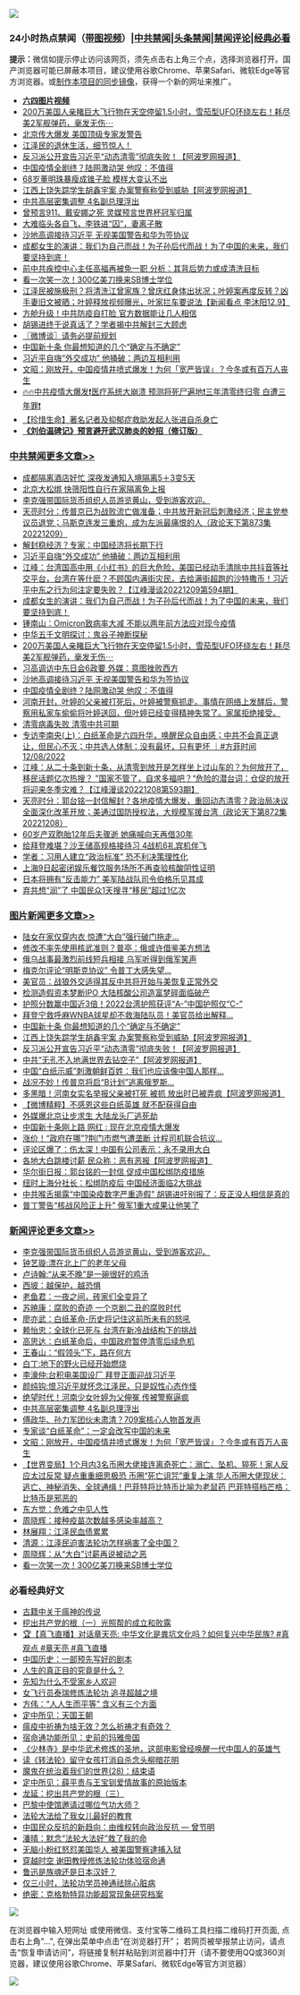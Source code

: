![](https://raw.githubusercontent.com/jsvpn/jsproxy/dev/64photo/fqnews-qr.jpg)

<div id="tt">
<h3>24小时热点禁闻（<a href="https://aaa.v2dns.tk/?QAjUl=BgRp5UNKRn&T5Vk=fPVH&Q59Ab=WxGE" target="_blank">带图视频</a>）|<a href="#%E4%B8%AD%E5%85%B1%E7%A6%81%E9%97%BB%E6%9B%B4%E5%A4%9A%E6%96%87%E7%AB%A0">中共禁闻</a>|<a href="#%E5%9B%BE%E7%89%87%E6%96%B0%E9%97%BB%E6%9B%B4%E5%A4%9A%E6%96%87%E7%AB%A0">头条禁闻</a>|<a href="#%E6%96%B0%E9%97%BB%E8%AF%84%E8%AE%BA%E6%9B%B4%E5%A4%9A%E6%96%87%E7%AB%A0">禁闻评论|<a href="#%E5%BF%85%E7%9C%8B%E7%BB%8F%E5%85%B8%E5%A5%BD%E6%96%87">经典必看</a></h3>
<div><b>提示：</b>微信如提示停止访问该网页，须先点击右上角三个点，选择浏览器打开。国产浏览器可能已屏蔽本项目，建议使用谷歌Chrome、苹果Safari、微软Edge等官方浏览器。或<a href="%E5%88%B6%E4%BD%9Cgit%E7%A6%81%E9%97%BB%E9%95%9C%E5%83%8F.md">制作本项目的同步镜像</a>，获得一个新的网址来推广。</div>
<ul>
<li><b><a href="http://d2.v2rss.gq/64.mp4" target="_blank">六四图片视频</a></b></li>
<li><a href="/comments/20221209/1821608.md">200万美国人亲睹巨大飞行物在天空停留1.5小时，雪茄型UFO环绕左右！耗尽美2军舰弹药，毫发无伤⋯</a></li>
<li><a href="/baitai/20221209/1821622.md">北京传大爆发 美国顶级专家发警告</a></li>
<li><a href="/sohnews/20221210/1821723.md">江泽民的退休生活，细节惊人！</a></li>
<li><a href="/topimagenews/20221209/1821648.md">反习派公开宣告习近平“动态清零”彻底失败！【阿波罗网报道】</a></li>
<li><a href="/cbnews/20221209/1821586.md">中国疫情全剧终？陆网激动哭 他叹：不值得</a></li>
<li><a href="/cnnews/20221210/1821768.md">68岁董明珠暴瘦成锥子脸 模样大变认不出</a></li>
<li><a href="/topimagenews/20221210/1821721.md">江西上饶失踪学生胡鑫宇案 办案警察称受到威胁【阿波罗网报道】</a></li>
<li><a href="/comments/20221210/1821845.md">中共高层密集调整 4名副总理浮出</a></li>
<li><a href="/cnnews/20221210/1821769.md">曾预言911、戴安娜之死 灵媒预言世界杯冠军归属</a></li>
<li><a href="/cnnews/20221210/1821773.md">大难临头各自飞，李铁进“囚”，妻离子散</a></li>
<li><a href="/cbnews/20221209/1821593.md">沙地高调接待习近平 无视美国警告和华为签协议</a></li>
<li><a href="/comments/20221210/1821752.md">成都女生的演讲：我们为自己而战！为子孙后代而战！为了中国的未来，我们要坚持到底！</a></li>
<li><a href="/baitai/20221210/1821729.md">前中共疾控中心主任高福再被免一职 分析：其背后势力或成清洗目标</a></li>
<li><a href="/comments/20221210/1821761.md">看一次笑一次！300亿美刀换来SB博士学位</a></li>
<li><a href="/sohnews/20221210/1821879.md">江泽民被施极刑？将清洗江曾家族？曾庆红身体出状况；叶婷案再度反转？凶手妻旧文被晒；叶婷释放视频曝光，叶家拦车要说法【新闻看点 李沐阳12.9】</a></li>
<li><a href="/cnnews/20221209/1821596.md">方舱升级！中共防疫自打脸 官方数据能让几人相信</a></li>
<li><a href="/baitai/20221210/1821781.md">胡锡进终于说真话了？学者揭中共解封三大顾虑</a></li>
<li><a href="/ssgc/20221210/1821815.md">〖微博谈〗请务必提前规划</a></li>
<li><a href="/topimagenews/20221210/1821765.md">中国新十条 你最想知道的几个“确定与不确定”</a></li>
<li><a href="/cbnews/20221210/1821870.md">习近平自嗨“外交成功” 他捅破：两边互相利用</a></li>
<li><a href="/comments/20221210/1821829.md">文昭：刚放开，中国疫情井喷式爆发！为何「宽严皆误」？今冬或有百万人丧生</a></li>
<li><a href="/sohnews/20221210/1821821.md">🔥🔥中共疫情大爆发❗医疗系统大崩溃 预测将死尸遍地❗三年清零终归零 白遭三年罪❗</a></li>
<li><a href="/headline/20221209/1821599.md">【珍惜生命】著名记者及抑郁症救助发起人张进自杀身亡</a></li>
<li><b><a href="/comments/20200207/1272816.md" target="_blank">《刘伯温碑记》预言避开武汉肺炎的妙招（修订版）</a></b></li>
</ul>
</div>

<div class="catlist">
<h3><a href="/cbnews/" target="_blank">中共禁闻</a><span><a href="/cbnews/" target="_blank" rel="nofollow">更多文章>></a></span></h3>
<ul>
<li><a href="/cbnews/20221210/1821993.md" target="_blank">成都隔离酒店好忙 深夜发通知入境隔离5＋3变5天</a></li>
<li><a href="/cbnews/20221210/1821990.md" target="_blank">北京大松绑 快筛阳性自行在家隔离免上报</a></li>
<li><a href="/comments/20221210/1821972.md" target="_blank">李克强带国际货币组织人员游览黄山，受到游客欢迎。</a></li>
<li><a href="/cbnews/20221210/1821929.md" target="_blank">天亮时分：传普京已为战败流亡做准备；中共放开新冠后刺激经济；民主党参议员退党；马斯克连发三重炮，成为左派最痛恨的人（政论天下第873集 20221209）</a></li>
<li><a href="/cbnews/20221210/1821901.md" target="_blank">解封稳经济？专家：中国经济将长期下行</a></li>
<li><a href="/cbnews/20221210/1821870.md" target="_blank">习近平自嗨“外交成功” 他捅破：两边互相利用</a></li>
<li><a href="/cbnews/20221210/1821828.md" target="_blank">江峰：台湾国高中用《小红书》的巨大危险，美国已经动手清除中共抖音等社交平台，台湾在等什麽？不顾国内满街灾民，去给满街超跑的沙特撒币！习近平中东之行为何注定要失败？【江峰漫谈20221209第594期】</a></li>
<li><a href="/comments/20221210/1821752.md" target="_blank">成都女生的演讲：我们为自己而战！为子孙后代而战！为了中国的未来，我们要坚持到底！</a></li>
<li><a href="/cbnews/20221209/1821663.md" target="_blank">锺南山：Omicron致病率大减 不能以两年前方法应对现今疫情</a></li>
<li><a href="/comments/20221209/1821545.md" target="_blank">中华五千文明探讨：鬼谷子神断探秘</a></li>
<li><a href="/comments/20221209/1821608.md" target="_blank">200万美国人亲睹巨大飞行物在天空停留1.5小时，雪茄型UFO环绕左右！耗尽美2军舰弹药，毫发无伤⋯</a></li>
<li><a href="/cbnews/20221209/1821594.md" target="_blank">习高调访中东日会6政要 外媒：意图挫败西方</a></li>
<li><a href="/cbnews/20221209/1821593.md" target="_blank">沙地高调接待习近平 无视美国警告和华为签协议</a></li>
<li><a href="/cbnews/20221209/1821586.md" target="_blank">中国疫情全剧终？陆网激动哭 他叹：不值得</a></li>
<li><a href="/comments/20221209/1821534.md" target="_blank">河南开封，叶婷的父亲被打死后，叶婷被警察抓走。事情在网络上发酵后，警察用私家车偷偷将叶婷送回，但叶婷已经变得精神失常了。家属拒绝接受。</a></li>
<li><a href="/cbnews/20221209/1821532.md" target="_blank">清零病毒失败 清零中共可期</a></li>
<li><a href="/comments/20221209/1821488.md" target="_blank">专访李南央(上)：白纸革命是六四升华，唤醒民众自由感；中共不会真正退让，但民心不灭；中共选人体制：没有最坏，只有更坏 ｜#方菲时间 12/08/2022</a></li>
<li><a href="/cbnews/20221209/1821481.md" target="_blank">江峰：从二十条到新十条，从清零到放开是怎样坐上过山车的？为何放开了，移民话题亿次热搜？ ”国家不管了，自求多福吧？“危险的潜台词：仓促的放开将迎来冬季灾难？【江峰漫谈20221208第593期】</a></li>
<li><a href="/cbnews/20221209/1821446.md" target="_blank">天亮时分：郭台铭一封信解封？各地疫情大爆发，重回动态清零？政治局决议全面深化改革开放；美通过国防授权法，大规模军援台湾（政论天下第872集 20221208）</a></li>
<li><a href="/cbnews/20221209/1821311.md" target="_blank">60岁产双胞胎12年后夫骤逝 她痛喊向天再借30年</a></li>
<li><a href="/cbnews/20221209/1821302.md" target="_blank">给拜登难堪？沙王储高规格接待习 4战机6礼宾机伴飞</a></li>
<li><a href="/cbnews/20221208/1821271.md" target="_blank">学者：习用人建立“政治标准” 恐不利决策理性化</a></li>
<li><a href="/cbnews/20221208/1821270.md" target="_blank">上海9日起密闭娱乐餐饮服务场所不再查验核酸阴性证明</a></li>
<li><a href="/cbnews/20221208/1821261.md" target="_blank">日本将拥有“反击能力” 美军陆战队司令伯格乐见其成</a></li>
<li><a href="/cbnews/20221208/1821149.md" target="_blank">弃共想“润”了 中国民众1天搜寻“移民”超过1亿次</a></li>

</ul>
</div>
<div class="catlist">
<h3><a href="/topimagenews/" target="_blank">图片新闻</a><span><a href="/topimagenews/" target="_blank" rel="nofollow">更多文章>></a></span></h3>
<ul>
<li><a href="/topimagenews/20221210/1821977.md" target="_blank">陆女在家仅穿内衣 惊遭“大白”强行破门拖走…</a></li>
<li><a href="/topimagenews/20221210/1821965.md" target="_blank">修改不率先使用核武准则？普亭：俄或许借鉴美方想法</a></li>
<li><a href="/topimagenews/20221210/1821961.md" target="_blank">俄乌战事最激烈前线短兵相接 乌军听得到俄军笑声</a></li>
<li><a href="/topimagenews/20221210/1821930.md" target="_blank">梅克尔评论“明斯克协议” 令普丁大感失望…</a></li>
<li><a href="/topimagenews/20221210/1821886.md" target="_blank">美官员：战狼外交适得其反中共将开始与美恢复正常外交</a></li>
<li><a href="/topimagenews/20221210/1821885.md" target="_blank">检测造假资本梦断IPO 大陆核酸公司造富梦碎面临破产</a></li>
<li><a href="/topimagenews/20221210/1821868.md" target="_blank">护照分数赢中国近3倍！2022台湾护照获评“A-”中国护照仅“C-”</a></li>
<li><a href="/topimagenews/20221210/1821852.md" target="_blank">拜登宁救呼麻WNBA球星却不救海陆队员！美官员给出解释…</a></li>
<li><a href="/topimagenews/20221210/1821765.md" target="_blank">中国新十条 你最想知道的几个“确定与不确定”</a></li>
<li><a href="/topimagenews/20221210/1821721.md" target="_blank">江西上饶失踪学生胡鑫宇案 办案警察称受到威胁【阿波罗网报道】</a></li>
<li><a href="/topimagenews/20221209/1821648.md" target="_blank">反习派公开宣告习近平“动态清零”彻底失败！【阿波罗网报道】</a></li>
<li><a href="/topimagenews/20221209/1821626.md" target="_blank">中共“无孔不入地满世界去钻空子”【阿波罗网报道】</a></li>
<li><a href="/topimagenews/20221209/1821580.md" target="_blank">中国“白纸示威”刺激朝鲜百姓：我们也应该像中国人那样…</a></li>
<li><a href="/topimagenews/20221209/1821529.md" target="_blank">战况不妙！传普京将启“B计划”逃离俄罗斯…</a></li>
<li><a href="/topimagenews/20221209/1821528.md" target="_blank">多黑暗！河南女实名举报父亲被打死 被抓 放出时已被弄疯【阿波罗网报道】</a></li>
<li><a href="/topimagenews/20221209/1821507.md" target="_blank">【微博精粹】不感恩这些白纸英雄 就不配获得自由</a></li>
<li><a href="/topimagenews/20221209/1821477.md" target="_blank">外媒爆北京让步求生 大陆龙头厂逃死劫</a></li>
<li><a href="/topimagenews/20221209/1821448.md" target="_blank">中国新十条刚上路 网红 : 现在北京疫情大爆发</a></li>
<li><a href="/topimagenews/20221209/1821447.md" target="_blank">涨价！“政府在哪”?荆门市燃气遭垄断 计程司机联合抗议…</a></li>
<li><a href="/topimagenews/20221209/1821402.md" target="_blank">评论区爆了：伤太深！中国有公司表示：永不录用大白</a></li>
<li><a href="/topimagenews/20221209/1821382.md" target="_blank">各地大白跳楼讨薪 民众称：恶有恶报【阿波罗网报道】</a></li>
<li><a href="/topimagenews/20221209/1821301.md" target="_blank">华尔街日报：郭台铭的一封信 促成中国松绑防疫措施</a></li>
<li><a href="/topimagenews/20221209/1821295.md" target="_blank">纽时上海分社长：松绑防疫后 中国经济面临2大挑战</a></li>
<li><a href="/topimagenews/20221209/1821286.md" target="_blank">中共喉舌揭露“中国染疫数字严重造假” 胡锡进吁别报了：反正没人相信是真的</a></li>
<li><a href="/topimagenews/20221208/1821260.md" target="_blank">普丁警告“核战风险正上升” 俄军1重大成果让他笑了</a></li>

</ul>
</div>
<div class="catlist">
<h3><a href="/comments/" target="_blank">新闻评论</a><span><a href="/comments/" target="_blank" rel="nofollow">更多文章>></a></span></h3>
<ul>
<li><a href="/comments/20221210/1821972.md" target="_blank">李克强带国际货币组织人员游览黄山，受到游客欢迎。</a></li>
<li><a href="/comments/20221210/1821934.md" target="_blank">钟艺璇:漂在北上广的老年父母</a></li>
<li><a href="/comments/20221210/1821933.md" target="_blank">卢诗翰:“从来不晚”是一碗很好的鸡汤</a></li>
<li><a href="/comments/20221210/1821908.md" target="_blank">西坡：越保护，越恐惧</a></li>
<li><a href="/comments/20221210/1821907.md" target="_blank">老鱼君：一夜之间，砖家们全变异了</a></li>
<li><a href="/comments/20221210/1821906.md" target="_blank">苏暁康：腐败的奇迹 一个京剧二丑的腐败时代</a></li>
<li><a href="/comments/20221210/1821892.md" target="_blank">廖亦武：白纸革命-历史将记住这前所未有的怒吼</a></li>
<li><a href="/comments/20221210/1821891.md" target="_blank">赖怡忠：全球化已死与 台湾在新冷战结构下的挑战</a></li>
<li><a href="/comments/20221210/1821890.md" target="_blank">高思达：白纸革命后，中国政府暂停清零后续危机</a></li>
<li><a href="/comments/20221210/1821889.md" target="_blank">王春山：“假领头”下，路在何方</a></li>
<li><a href="/comments/20221210/1821888.md" target="_blank">白丁:地下的野火已经开始燃烧</a></li>
<li><a href="/comments/20221210/1821872.md" target="_blank">李濠仲:台积电美国设厂 拜登正面迎战习近平</a></li>
<li><a href="/comments/20221210/1821871.md" target="_blank">颜纯钩:恨习近平就怀念江泽民，只是奴性心态作怪</a></li>
<li><a href="/comments/20221210/1821847.md" target="_blank">绝望时代！河南少女叶婷为父伸冤 传被警察逼疯</a></li>
<li><a href="/comments/20221210/1821845.md" target="_blank">中共高层密集调整 4名副总理浮出</a></li>
<li><a href="/comments/20221210/1821842.md" target="_blank">傅政华、孙力军团伙未肃清？709案核心人物首发声</a></li>
<li><a href="/comments/20221210/1821839.md" target="_blank">专家谈“白纸革命”：一定会改写中国的未来</a></li>
<li><a href="/comments/20221210/1821829.md" target="_blank">文昭：刚放开，中国疫情井喷式爆发！为何「宽严皆误」？今冬或有百万人丧生</a></li>
<li><a href="/comments/20221210/1821804.md" target="_blank">【世界变局】1个月内3名币圈大佬接连离奇死亡：溺亡、坠机、猝死！家人反应太过反常 疑点重重细思极恐 币圈“死亡诅咒”重复上演 华人币圈大佬现状：逃亡、神秘消失、全球通缉！巴菲特将比特币比喻为老鼠药 巴菲特搭档芒格：比特币是邪恶的</a></li>
<li><a href="/comments/20221210/1821797.md" target="_blank">东方觉：危难之中见人性</a></li>
<li><a href="/comments/20221210/1821796.md" target="_blank">周晓辉：接种疫苗次数越多感染率越高？</a></li>
<li><a href="/comments/20221210/1821795.md" target="_blank">林展翔：江泽民血债累累</a></li>
<li><a href="/comments/20221210/1821794.md" target="_blank">清源：江泽民迫害法轮功怎样祸害了全中国？</a></li>
<li><a href="/comments/20221210/1821793.md" target="_blank">周晓辉：从“大白”讨薪再说被动之恶</a></li>
<li><a href="/comments/20221210/1821761.md" target="_blank">看一次笑一次！300亿美刀换来SB博士学位</a></li>

</ul>
</div>

<div class="catlist">
<h3>必看经典好文</h3>
<ul>
<li><a href="/ccpdope/20200531/1337409.md" target="_blank">古籍中关于瘟神的传说</a></li>
<li><a href="/comments/20200629/1352460.md" target="_blank">挖出共产党的根（一）光照帮的成立和败露</a></li>
<li><a href="/bannedvideo/20220601/1740169.md" target="_blank">🏆【真飞直播】对话章天亮: 中华文化是粪坑文化吗？如何复兴中华民族? #真观点 #章天亮 #真飞直播</a></li>
<li><a href="/comments/20220910/1782931.md" target="_blank">中国历史：一部预先写好的剧本</a></li>
<li><a href="/comments/20220717/1759493.md" target="_blank">人生的真正目的究竟是什么？</a></li>
<li><a href="/comments/20200620/1346848.md" target="_blank">先知为什么不受家乡人欢迎</a></li>
<li><a href="/topimagenews/20210720/1544658.md" target="_blank">女飞行员泰瑞修炼法轮功 追寻超越之境</a></li>
<li><a href="/comments/20200720/1363377.md" target="_blank">方伟：“人人生而平等” 含义有三个方面</a></li>
<li><a href="/tculture/xiulian/20151111/470021.md" target="_blank">定中所见：天国王朝</a></li>
<li><a href="/comments/20200502/1322275.md" target="_blank">瘟疫中祈祷为啥无效？怎么祈祷才有奇效？</a></li>
<li><a href="/cbnews/20180711/970353.md" target="_blank">宿命通功能所见：史前的玛雅帝国</a></li>
<li><a href="/comments/20201013/1412612.md" target="_blank">《少林寺》是中华武术修炼的圣地，这部电影曾经唤醒一代中国人的英雄气</a></li>
<li><a href="/comments/20190512/1127015.md" target="_blank">读《转法轮》留守女孩打消自杀念头柳暗花明</a></li>
<li><a href="/comments/20181228/1054609.md" target="_blank">魔鬼在统治着我们的世界(28)：结束语</a></li>
<li><a href="/comments/20200616/1345658.md" target="_blank">定中所见：薛平贵与王宝钏爱情故事的原始版本</a></li>
<li><a href="/comments/20200929/1405201.md" target="_blank">龙延：挖出共产党的根（三）</a></li>
<li><a href="/comments/20210728/1595695.md" target="_blank">巴黎中使馆邀请过哪位气功大师？</a></li>
<li><a href="/cbnews/20200516/1329218.md" target="_blank">法轮大法给了我女儿最好的教育</a></li>
<li><a href="/comments/20220713/1757701.md" target="_blank">中国民众反抗的新趋向：由维权转向政治反抗 — 曾节明</a></li>
<li><a href="/comments/20210312/1502968.md" target="_blank">潘晴：默念“法轮大法好”救了我的命</a></li>
<li><a href="/cbnews/20220809/1769245.md" target="_blank">无脑小粉红怒怼美国华人 被美国警察逮捕入狱</a></li>
<li><a href="/comments/20200511/1322384.md" target="_blank">穿越时空 谢田教授修炼法轮功体验宿命通</a></li>
<li><a href="/comments/20220814/1771410.md" target="_blank">鲁迅是族魂还是日本汉奸？</a></li>
<li><a href="/health/20170626/780270.md" target="_blank">仅三小时，法轮功学员神通祛除心脏病</a></li>
<li><a href="/comments/20200705/783265.md" target="_blank">绝密：克格勃特异功能超常现象研究档案</a></li>

</ul>
</div>

![](https://raw.githubusercontent.com/jsvpn/jsproxy/dev/64photo/fqnews-qr.jpg)

在浏览器中输入短网址 或使用微信、支付宝等二维码工具扫描二维码打开页面, 点击右上角"...", 在弹出菜单中点击“在浏览器打开”； 若网页被举报禁止访问，请点击“恢复申请访问”，将链接复制并粘贴到浏览器中打开（请不要使用QQ或360浏览器，建议使用谷歌Chrome、苹果Safari、微软Edge等官方浏览器）

![](https://raw.githubusercontent.com/jsvpn/jsproxy/dev/64photo/wx.jpg)
